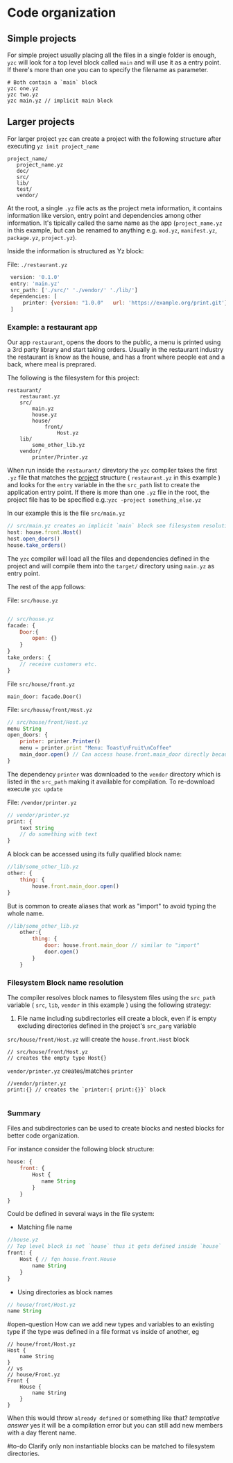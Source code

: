 # Code organization

## Simple projects

For simple project usually placing all the files in a single folder is enough, `yzc` will look for a top level block called `main` and will use it as a entry point. If there's more than one you can to specify the filename as parameter.

```
# Both contain a `main` block
yzc one.yz
yzc two.yz
yzc main.yz // implicit main block

```

## Larger projects

For larger project `yzc` can create a project with the following structure after executing `yz init project_name`
```
project_name/
   project_name.yz
   doc/
   src/
   lib/
   test/
   vendor/
```

At the root, a single `.yz` file acts as the project meta information, it contains information like version, entry point and dependencies among other information. It's tipically called the same name as the app (`project_name.yz`  in this example, but can be renamed to anything e.g. `mod.yz`, `manifest.yz`, `package.yz`, `project.yz`). 

Inside the information is structured as Yz block: 

File: `./restaurant.yz`

```javascript
 version: '0.1.0'
 entry: 'main.yz'
 src_path: ['./src/' './vendor/' './lib/']
 dependencies: [
     printer: {version: "1.0.0"   url: 'https://example.org/print.git'} 
 ]
```

### Example: a restaurant app

Our app `restaurant`, opens the doors to the public, a menu is printed using a 3rd party library and start taking orders.
Usually in the restaurant industry the restaurant is know as the house, and has a front where people eat and a back, where meal is preprared.

The following is the filesystem for this project:

```
restaurant/
    restaurant.yz
    src/
        main.yz
        house.yz
        house/
            front/
                Host.yz
    lib/
        some_other_lib.yz
    vendor/
        printer/Printer.yz
```



When run inside the `restaurant/` direvtory the `yzc` compiler takes the first `.yz` file that matches the [project](./project.md) structure ( `restaurant.yz` in this example ) and looks for the `entry` variable in the the `src_path` list to create the application entry point. If there is more than one `.yz` file in the root, the project file has to be specified e.g.:`yzc -project something_else.yz` 

In our example this is the file  `src/main.yz`

```javascript
// src/main.yz creates an implicit `main` block see filesystem resolution below
host: house.front.Host()
host.open_doors()
house.take_orders()
```
The `yzc` compiler will load all the files and dependencies defined in the project and will compile them into the `target/` directory using `main.yz` as entry point.


The rest of the app follows:

File: `src/house.yz`

```javascript

// src/house.yz
facade: {
    Door:{
        open: {}
    }
}
take_orders: {
    // receive customers etc. 
}
```
File `src/house/front.yz`
```
main_door: facade.Door()
```
File: `src/house/front/Host.yz`
```javascript
// src/house/front/Host.yz
menu String
open_doors: {
    printer: printer.Printer()
    menu = printer.print "Menu: Toast\nFruit\nCoffee" 
    main_door.open() // Can access house.front.main_door directly because it's defined inside house.front block
}

```

The dependency `printer` was downloaded to the `vendor` directory which is listed in the `src_path` making it available for compilation. To re-download execute `yzc update`

File: `/vendor/printer.yz`
```javascript
// vendor/printer.yz
print: {
    text String
    // do something with text
}

```

A block can be accessed using its fully qualified  block name: 

```javascript
//lib/some_other_lib.yz
other: {
    thing: {
        house.front.main_door.open() 
}

```


But is common to create aliases that work as "import" to avoid typing the whole name. 

```javascript
//lib/some_other_lib.yz
    other:{
        thing: {
            door: house.front.main_door // similar to "import"
            door.open()
        }
    }

```


### Filesystem Block name resolution

The compiler resolves block names to filesystem files using the `src_path` variable ( `src`, `lib`, `vendor` in this example ) using the following strategy:

 1. File name including subdirectories eill create a block, even if is empty excluding directories defined in the project's `src_parg` variable
 
 `src/house/front/Host.yz` will create the `house.front.Host` block
 ```
// src/house/front/Host.yz
// creates the empty type Host{}

```
`vendor/printer.yz`  creates/matches `printer`
```
//vendor/printer.yz
print:{} // creates the `printer:{ print:{}}` block


```
 


### Summary

Files and subdirectories can be used to create blocks and nested blocks for better code organization. 

For instance consider the following block structure:

```javascript
house: {
    front: {
        Host {
           name String
        }
    }
}
```

Could be defined in several ways in the file system: 

- Matching file name
```javascript
//house.yz
// Top level block is not `house` thus it gets defined inside `house`
front: {
    Host { // fqn house.front.House
        name String
    }
}

```

- Using directories as block names 
```javascript
// house/front/Host.yz
name String

```

#open-question How can we add new types and variables to an existing type if the type was defined in a file format vs inside of another, eg

```
// house/front/Host.yz
Host {
    name String
}
// vs 
// house/Front.yz
Front {
    House {
        name String
    }
}
```
When this would throw `already defined` or something like that?
_temptative answer_ yes it will be a compilation error but you can still add new members with a day fferent name.

#to-do Clarify only non instantiable blocks can be matched to filesystem directories.
